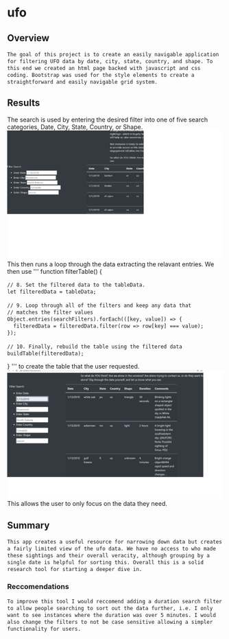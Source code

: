 # ufo

## Overview 
    The goal of this project is to create an easily navigable application for filtering UFO data by date, city, state, country, and shape. To this end we created an html page backed with javascript and css coding. Bootstrap was used for the style elements to create a straightforward and easily navigable grid system.

## Results
The search is used by entering the desired filter into one of five search categories, Date, City, State, Country, or Shape.!["search"](static/images/search1.png) This then runs a loop through the data extracting the relavant entries. We then use 
'''
 function filterTable() {
  
    // 8. Set the filtered data to the tableData.
    let filteredData = tableData;
  
    // 9. Loop through all of the filters and keep any data that
    // matches the filter values
    Object.entries(searchFilters).forEach(([key, value]) => {
      filteredData = filteredData.filter(row => row[key] === value);
    });
  
    // 10. Finally, rebuild the table using the filtered data
    buildTable(filteredData);
  }
  ''' 
  to create the table that the user requested. ![New Table](static/images/search2.png) This allows the user to only focus on the data they need. 

## Summary
    This app creates a useful resource for narrowing down data but creates a fairly limited view of the ufo data. We have no access to who made these sightings and their overall veracity, although grouping by a single date is helpful for sorting this. Overall this is a solid research tool for starting a deeper dive in. 

  ### Reccomendations 
    To improve this tool I would reccomend adding a duration search filter to allow people searching to sort out the data further, i.e. I only want to see instances where the duration was over 5 minutes. I would also change the filters to not be case sensitive allowing a simpler functionality for users. 